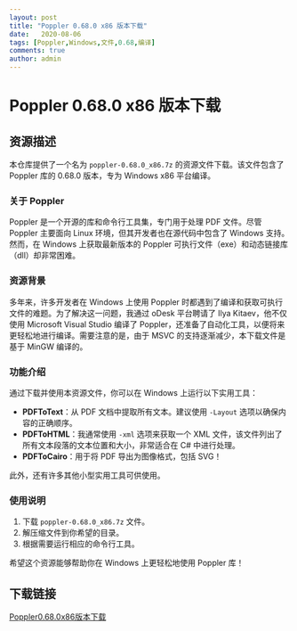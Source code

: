 ```yaml
---
layout: post
title: "Poppler 0.68.0 x86 版本下载"
date:   2020-08-06
tags: [Poppler,Windows,文件,0.68,编译]
comments: true
author: admin
---
```

# Poppler 0.68.0 x86 版本下载

## 资源描述

本仓库提供了一个名为 `poppler-0.68.0_x86.7z` 的资源文件下载。该文件包含了 Poppler 库的 0.68.0 版本，专为 Windows x86 平台编译。

### 关于 Poppler

Poppler 是一个开源的库和命令行工具集，专门用于处理 PDF 文件。尽管 Poppler 主要面向 Linux 环境，但其开发者也在源代码中包含了 Windows 支持。然而，在 Windows 上获取最新版本的 Poppler 可执行文件（exe）和动态链接库（dll）却非常困难。

### 资源背景

多年来，许多开发者在 Windows 上使用 Poppler 时都遇到了编译和获取可执行文件的难题。为了解决这一问题，我通过 oDesk 平台聘请了 Ilya Kitaev，他不仅使用 Microsoft Visual Studio 编译了 Poppler，还准备了自动化工具，以便将来更轻松地进行编译。需要注意的是，由于 MSVC 的支持逐渐减少，本下载文件是基于 MinGW 编译的。

### 功能介绍

通过下载并使用本资源文件，你可以在 Windows 上运行以下实用工具：

- **PDFToText**：从 PDF 文档中提取所有文本。建议使用 `-Layout` 选项以确保内容的正确顺序。
- **PDFToHTML**：我通常使用 `-xml` 选项来获取一个 XML 文件，该文件列出了所有文本段落的文本位置和大小，非常适合在 C# 中进行处理。
- **PDFToCairo**：用于将 PDF 导出为图像格式，包括 SVG！

此外，还有许多其他小型实用工具可供使用。

### 使用说明

1. 下载 `poppler-0.68.0_x86.7z` 文件。
2. 解压缩文件到你希望的目录。
3. 根据需要运行相应的命令行工具。

希望这个资源能够帮助你在 Windows 上更轻松地使用 Poppler 库！

## 下载链接

[Poppler0.68.0x86版本下载](https://pan.quark.cn/s/9635d2fda97b)